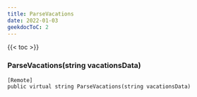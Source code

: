 ```yaml
---
title: ParseVacations
date: 2022-01-03
geekdocToC: 2
---
```

{{< toc >}}
### ParseVacations(string vacationsData)
```CSharp
[Remote]
public virtual string ParseVacations(string vacationsData)
```
